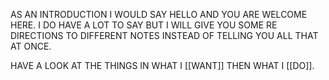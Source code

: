AS AN INTRODUCTION I WOULD SAY HELLO AND YOU ARE WELCOME HERE. I DO HAVE A LOT TO SAY BUT I WILL GIVE YOU SOME RE DIRECTIONS TO DIFFERENT NOTES INSTEAD OF TELLING YOU ALL THAT AT ONCE.

HAVE A LOOK AT THE THINGS IN WHAT I [[WANT]] THEN WHAT I [[DO]].